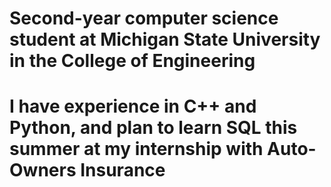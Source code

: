 # Second-year computer science student at Michigan State University in the College of Engineering
# I have experience in C++ and Python, and plan to learn SQL this summer at my internship with Auto-Owners Insurance
